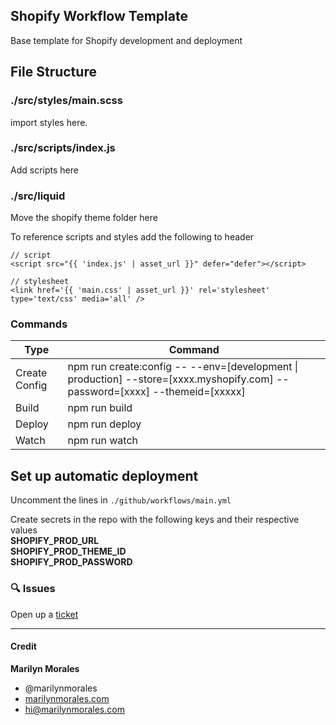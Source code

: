 ## Shopify Workflow Template
Base template for Shopify development and deployment

## File Structure
### ./src/styles/main.scss
import styles here.

### ./src/scripts/index.js
Add scripts here

### ./src/liquid
Move the shopify theme folder here

To reference scripts and styles add the following to header

```liquid
// script
<script src="{{ 'index.js' | asset_url }}" defer="defer"></script>

// stylesheet
<link href='{{ 'main.css' | asset_url }}' rel='stylesheet' type='text/css' media='all' />

````


### Commands
| Type | Command |
| --- | --- |
| Create Config | npm run create:config -- --env=[development \| production] --store=[xxxx.myshopify.com] --password=[xxxx] --themeid=[xxxxx] |
| Build | npm run build |
| Deploy | npm run deploy |
| Watch | npm run watch |


## Set up automatic deployment
Uncomment the lines in `./github/workflows/main.yml`

Create secrets in the repo with the following keys and their respective values\
**SHOPIFY_PROD_URL**\
**SHOPIFY_PROD_THEME_ID**\
**SHOPIFY_PROD_PASSWORD**

### :mag: Issues
Open up a [ticket](https://github.com/marilynmorales/shopify_workflow/issues/new)

* * *

#### Credit 
**Marilyn Morales**
* @marilynmorales 
* [marilynmorales.com](https://marilynmorales.com)
* [hi@marilynmorales.com](hi@marilynmorales.com)
